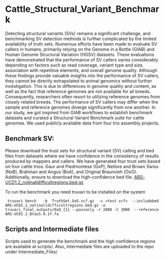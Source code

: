 # Cattle_Structural_Variant_Benchmark
Detecting structural variants (SVs) remains a significant challenge, and benchmarking SV detection methods is further complicated by the limited availability of truth sets. Numerous efforts have been made to evaluate SV callers in humans, primarily relying on the Genome in a Bottle (GIAB) and Human Genome Structural Variation (HGSV) datasets. These evaluations have demonstrated that the performance of SV callers varies considerably depending on factors such as read coverage, variant type and size, association with repetitive elements, and overall genome quality.
Although these findings provide valuable insights into the performance of SV callers, they cannot be directly extrapolated to animal genomics without further investigation. This is due to differences in genome quality and content, as well as the fact that reference genomes are not available for all breeds. Consequently, researchers often resort to utilizing reference genomes from closely related breeds. The performance of SV callers may differ when the sample and reference genomes diverge significantly from one another.
In our study, we got inspired from GIAB workflows to establish benchmark datasets and curated a Structural Variant Benchmark suite for cattle genomes. We used publicly available data from four trio assembly projects.  

## Benchmark SV:
Please download the trust sets for structural variant (SV) calling and bed files from datasets where we have confidence in the consistency of results produced by mappers and callers. We have generated four trust sets based on four cattle trios: Gaur and Piedmontese (GxP), Nellore and Brown Swiss (NxB), Brahman and Angus (BxA), and Original Braunvieh (OxO). Additionally, ensure to download the high-confidence bed file. [ARS-UCD1.2_notinalldifficultregions.bed.gz](https://github.com/dib-lab/Cattle_Structural_Variant_Benchmark/blob/main/ARS-UCD1.2_notinalldifficultregions.bed.gz)

To run the benchmark you need truvari to be installed on the system

```
 truvari bench   -b  TruthSet.OxO.vcf.gz  -c <test vcf>  --includebed ARS-UCD1.2_notinalldifficultregions.bed.gz -o truvari_final_outputs/OxO_{1} --passonly -r 2000 -C 3000  --reference ARS-UCD1.2_Btau5.0.1Y.fa
```

## Scripts and Intermediate files
Scripts used to generate the benchmark and the high confidence regions are available at scripts/. Also, Intermediate files are uploaded to the repo under Intermediate_Files/





 
